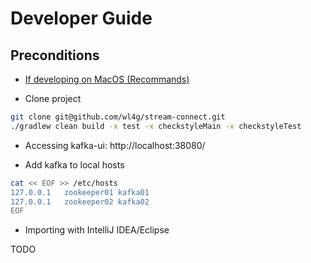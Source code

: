 # Developer Guide


## Preconditions

- [If developing on MacOS (Recommands)](install_multipass_for_macos.md)

- Clone project

```bash
git clone git@github.com/wl4g/stream-connect.git
./gradlew clean build -x test -x checkstyleMain -x checkstyleTest
```

- Accessing kafka-ui: http://localhost:38080/

- Add kafka to local hosts

```bash
cat << EOF >> /etc/hosts
127.0.0.1   zookeeper01 kafka01
127.0.0.1   zookeeper02 kafka02
EOF
```

- Importing with IntelliJ IDEA/Eclipse

TODO
